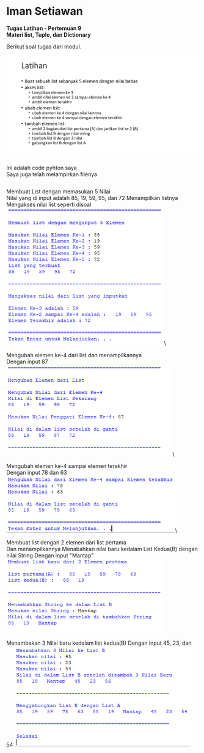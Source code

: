 # Iman Setiawan

**Tugas Latihan - Pertemuan 9**\
**Materi list, Tuple, dan Dictionary**

Berikut soal tugas dari modul.\
![screenshot output](screenshot/soaltugas.png)

Ini adalah code pyhton saya\
Saya juga telah melampirkan filenya
~~~

~~~

Membuat List dengan memasukan 5 Nilai\
Nilai yang di input adalah 85, 19, 59, 95, dan 72
Menampilkan listnya\
Mengakses nilai list seperti disoal
![screenshot output](screenshot/ss1.png)\



Mengubah elemen ke-4 dari list dan menampilkannya\
Dengan input 87.\
![screenshot output](screenshot/ss2.png)\



Mengubah elemen ke-4 sampai elemen terakhir\
Dengan input 78 dan 63
![screenshot output](screenshot/ss3.png)\



Membuat list dengan 2 elemen dari list pertama\
Dan menampilkannya
Menabahkan nilai baru kedalam List Kedua(B) dengan nilai String
Dengan input "Mantap"
![screenshot output](screenshot/ss4.png)



Menambakan 3 Nilai baru kedalam list kedua(B)
Dengan input 45, 23, dan 54
![screenshot output](screenshot/ss5.png)


